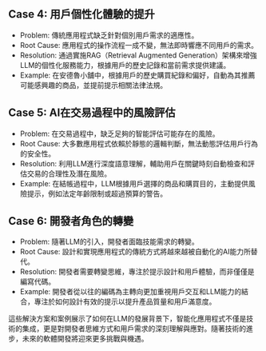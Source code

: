 ## Case 4: 用戶個性化體驗的提升
- Problem: 傳統應用程式缺乏針對個別用戶需求的適應性。
- Root Cause: 應用程式的操作流程一成不變，無法即時響應不同用戶的需求。
- Resolution: 通過實施RAG（Retrieval Augmented Generation）架構來增強LLM的個性化服務能力，根據用戶的歷史記錄和當前需求提供建議。
- Example: 在安德魯小舖中，根據用戶的歷史購買紀錄和偏好，自動為其推薦可能感興趣的商品，並提前提示相關法律法規。

## Case 5: AI在交易過程中的風險評估
- Problem: 在交易過程中，缺乏足夠的智能評估可能存在的風險。
- Root Cause: 大多數應用程式依賴於靜態的邏輯判斷，無法動態評估用戶行為的安全性。
- Resolution: 利用LLM進行深度語意理解，輔助用戶在關鍵時刻自動檢查和評估交易的合理性及潛在風險。
- Example: 在結帳過程中，LLM根據用戶選擇的商品和購買目的，主動提供風險提示，例如法定年齡限制或超過預算的警告。

## Case 6: 開發者角色的轉變
- Problem: 隨著LLM的引入，開發者面臨技能需求的轉變。
- Root Cause: 設計和實現應用程式的傳統方式將越來越被自動化的AI能力所替代。
- Resolution: 開發者需要轉變思維，專注於提示設計和用戶體驗，而非僅僅是編寫代碼。
- Example: 開發者從以往的編碼為主轉向更加重視用戶交互和LLM能力的結合，專注於如何設計有效的提示以提升產品質量和用戶滿意度。

這些解決方案和案例展示了如何在LLM的發展背景下，智能化應用程式不僅是技術的集成，更是對開發者思維方式和用戶需求的深刻理解與應對。隨著技術的進步，未來的軟體開發將迎來更多挑戰與機遇。